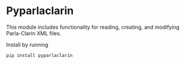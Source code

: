 # Pyparlaclarin

This module includes functionality for reading, creating, and modifying Parla-Clarin XML files.

Install by running

```bash
pip install pyparlaclarin
```
